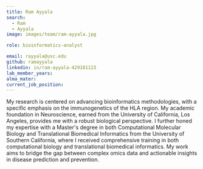```yaml
---
title: Ram Ayyala
search:
  - Ram
  - Ayyala
image: images/team/ram-ayyala.jpg

role: bioinformatics-analyst

email: rayyala@usc.edu
github: ramayyala
linkedin: in/ram-ayyala-429181123
lab_member_years: 
alma_mater: 
current_job_position: 
---
```


My research is centered on advancing bioinformatics methodologies, with a specific emphasis on the immunogenetics of the HLA region. My academic foundation in Neuroscience, earned from the University of California, Los Angeles, provides me with a robust biological perspective. I further honed my expertise with a Master's degree in both Computational Molecular Biology and Translational Biomedical Informatics from the University of Southern California, where I received comprehensive training in both computational biology and translational biomedical informatics. My work aims to bridge the gap between complex omics data and actionable insights in disease prediction and prevention.
